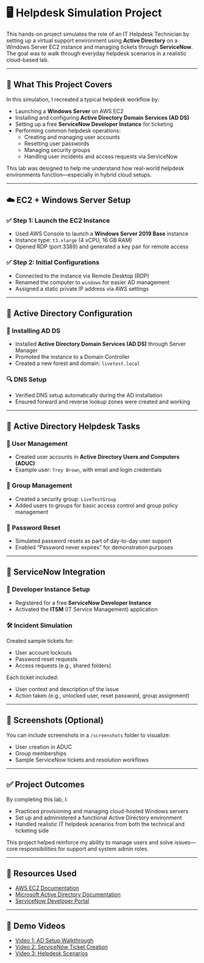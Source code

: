 # 🖥️ Helpdesk Simulation Project

This hands-on project simulates the role of an IT Helpdesk Technician by setting up a virtual support environment using **Active Directory** on a Windows Server EC2 instance and managing tickets through **ServiceNow**. The goal was to walk through everyday helpdesk scenarios in a realistic cloud-based lab.

---

## 🚀 What This Project Covers

In this simulation, I recreated a typical helpdesk workflow by:

- Launching a **Windows Server** on AWS EC2
- Installing and configuring **Active Directory Domain Services (AD DS)**
- Setting up a free **ServiceNow Developer Instance** for ticketing
- Performing common helpdesk operations:
  - Creating and managing user accounts
  - Resetting user passwords
  - Managing security groups
  - Handling user incidents and access requests via ServiceNow

This lab was designed to help me understand how real-world helpdesk environments function—especially in hybrid cloud setups.

---

## ☁️ EC2 + Windows Server Setup

### ✅ Step 1: Launch the EC2 Instance

- Used AWS Console to launch a **Windows Server 2019 Base** instance
- Instance type: `t3.xlarge` (4 vCPU, 16 GB RAM)
- Opened RDP (port 3389) and generated a key pair for remote access

### ✅ Step 2: Initial Configurations

- Connected to the instance via Remote Desktop (RDP)
- Renamed the computer to `windows` for easier AD management
- Assigned a static private IP address via AWS settings

---

## 🧱 Active Directory Configuration

### 🔧 Installing AD DS

- Installed **Active Directory Domain Services (AD DS)** through Server Manager
- Promoted the instance to a Domain Controller
- Created a new forest and domain: `livetest.local`

### 🔍 DNS Setup

- Verified DNS setup automatically during the AD installation
- Ensured forward and reverse lookup zones were created and working

---

## 👤 Active Directory Helpdesk Tasks

### 👥 User Management

- Created user accounts in **Active Directory Users and Computers (ADUC)**
- Example user: `Trey Brown`, with email and login credentials

### 🔐 Group Management

- Created a security group: `LiveTestGroup`
- Added users to groups for basic access control and group policy management

### 🔄 Password Reset

- Simulated password resets as part of day-to-day user support
- Enabled “Password never expires” for demonstration purposes

---

## 🧾 ServiceNow Integration

### 🧪 Developer Instance Setup

- Registered for a free **ServiceNow Developer Instance**
- Activated the **ITSM** (IT Service Management) application

### 🛠️ Incident Simulation

Created sample tickets for:

- User account lockouts
- Password reset requests
- Access requests (e.g., shared folders)

Each ticket included:

- User context and description of the issue
- Action taken (e.g., unlocked user, reset password, group assignment)

---

## 📸 Screenshots (Optional)

You can include screenshots in a `/screenshots` folder to visualize:

- User creation in ADUC
- Group memberships
- Sample ServiceNow tickets and resolution workflows

---

## ✅ Project Outcomes

By completing this lab, I:

- Practiced provisioning and managing cloud-hosted Windows servers
- Set up and administered a functional Active Directory environment
- Handled realistic IT helpdesk scenarios from both the technical and ticketing side

This project helped reinforce my ability to manage users and solve issues—core responsibilities for support and system admin roles.

---

## 🔗 Resources Used

- [AWS EC2 Documentation](https://docs.aws.amazon.com/ec2/)
- [Microsoft Active Directory Documentation](https://learn.microsoft.com/en-us/windows-server/identity/ad-ds/)
- [ServiceNow Developer Portal](https://developer.servicenow.com/)

---

## 🎥 Demo Videos

- [Video 1: AD Setup Walkthrough](https://www.loom.com/share/2d24aa2e4e0f4127af02a07ed65c7a30?sid=2539a6ef-4331-46f8-9a09-9e0f76eeb1fb)
- [Video 2: ServiceNow Ticket Creation](https://www.loom.com/share/20a10c0458a54a298af613110afe8f48?sid=a027b5be-f0f3-4c02-9a94-80c7d9598981)
- [Video 3: Helpdesk Scenarios](https://www.loom.com/share/a9a53f1251064b6696ed969b2e2bf708?sid=2830ab68-7144-4a7c-88c3-488618e8bd86)
